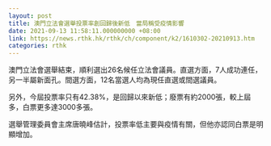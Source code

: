 ```yaml
---
layout: post
title: 澳門立法會選舉投票率創回歸後新低　當局稱受疫情影響
date: 2021-09-13 11:58:11.000000000 +08:00
link: https://news.rthk.hk/rthk/ch/component/k2/1610302-20210913.htm
categories: rthk
---
```


澳門立法會選舉結束，順利選出26名候任立法會議員。直選方面，7人成功連任，另一半屬新面孔。間選方面，12名當選人均為現任直選或間選議員。

另外，今屆投票率只有42.38%，是回歸以來新低；廢票有約2000張，較上屆多，白票更多達3000多張。

選舉管理委員會主席唐曉峰估計，投票率低主要與疫情有關，但他亦認同白票是明顯增加。
